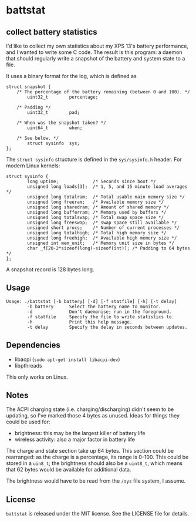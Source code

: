 # battstat
## collect battery statistics

I'd like to collect my own statistics about my XPS 13's battery performance,
and I wanted to write some C code. The result is this program: a daemon that
should regularly write a snapshot of the battery and system state to a file.

It uses a binary format for the log, which is defined as

```
struct snapshot {
	/* The percentage of the battery remaining (between 0 and 100). */
        uint32_t        percentage;

	/* Padding */
        uint32_t        pad;

	/* When was the snapshot taken? */
        uint64_t        when;

	/* See below. */
        struct sysinfo  sys;
};
```

The `struct sysinfo` structure is defined in the `sys/sysinfo.h` header. For
modern Linux kernels:

```
struct sysinfo {
        long uptime;             /* Seconds since boot */
        unsigned long loads[3];  /* 1, 5, and 15 minute load averages */
        unsigned long totalram;  /* Total usable main memory size */
        unsigned long freeram;   /* Available memory size */
        unsigned long sharedram; /* Amount of shared memory */
        unsigned long bufferram; /* Memory used by buffers */
        unsigned long totalswap; /* Total swap space size */
        unsigned long freeswap;  /* swap space still available */
        unsigned short procs;    /* Number of current processes */
        unsigned long totalhigh; /* Total high memory size */
        unsigned long freehigh;  /* Available high memory size */
        unsigned int mem_unit;   /* Memory unit size in bytes */
        char _f[20-2*sizeof(long)-sizeof(int)]; /* Padding to 64 bytes */
};
```

A snapshot record is 128 bytes long.


## Usage

```
Usage: ./battstat [-b battery] [-d] [-f statfile] [-h] [-t delay]
        -b battery      Select the battery name to monitor.
        -d              Don't daemonise; run in the foreground.
        -f statfile     Specify the file to write statistics to.
        -h              Print this help message.
        -t delay        Specify the delay in seconds between updates.
```


## Dependencies

* libacpi (`sudo apt-get install libacpi-dev`)
* libpthreads

This only works on Linux.


## Notes

The ACPI charging state (i.e. charging/discharging) didn't seem to be updating,
so I've marked those 4 bytes as unused. Ideas for things they could be used
for:

* brightness: this may be the largest killer of battery life
* wireless activity: also a major factor in battery life

The charge and state section take up 64 bytes. This section could be
rearranged: as the charge is a percentage, its range is 0-100. This
could be stored in a `uin8_t`; the brightness should also be a `uint8_t`,
which means that 62 bytes would be available for additional data.

The brightness would have to be read from the `/sys` file system, I assume.


## License

`battstat` is released under the MIT license. See the LICENSE file for
details.
